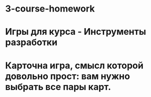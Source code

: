 # 3-course-homework

# Игры для курса - Инструменты разработки
# Карточна игра, смысл которой довольно прост: вам нужно выбрать все пары карт.